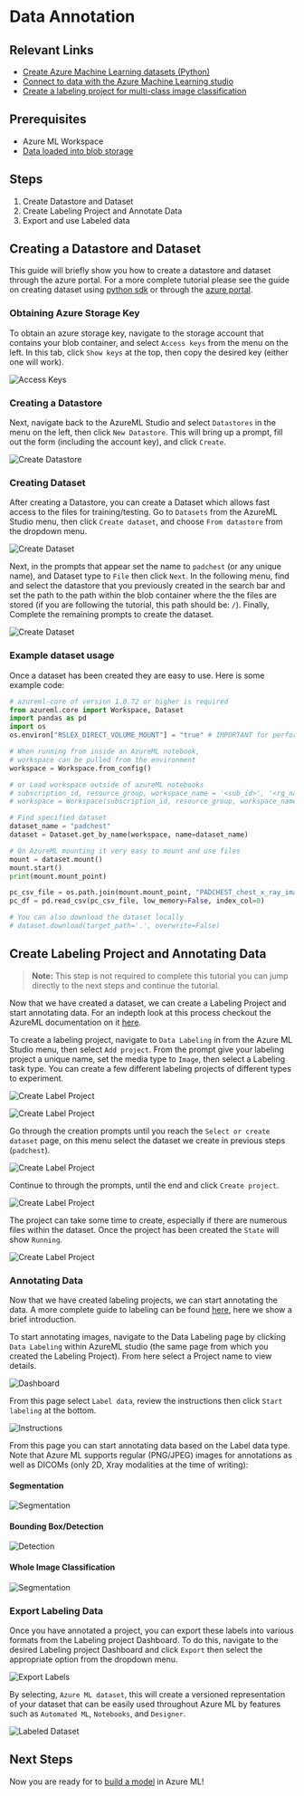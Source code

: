 # Data Annotation

## Relevant Links
* [Create Azure Machine Learning datasets (Python)](https://docs.microsoft.com/en-us/azure/machine-learning/how-to-create-register-datasets)
* [Connect to data with the Azure Machine Learning studio](https://docs.microsoft.com/en-us/azure/machine-learning/how-to-connect-data-ui)
* [Create a labeling project for multi-class image classification](https://docs.microsoft.com/en-us/azure/machine-learning/tutorial-labeling)

## Prerequisites
* Azure ML Workspace
* [Data loaded into blob storage](../1.Load%20Data/README.md)

## Steps
1. Create Datastore and Dataset
2. Create Labeling Project and Annotate Data
3. Export and use Labeled data

## Creating a Datastore and Dataset

This guide will briefly show you how to create a datastore and dataset through the azure portal. For a more complete tutorial please see the guide on creating dataset using [python sdk](https://docs.microsoft.com/en-us/azure/machine-learning/how-to-create-register-datasets) or through the [azure portal](https://docs.microsoft.com/en-us/azure/machine-learning/how-to-connect-data-ui).

### Obtaining Azure Storage Key
To obtain an azure storage key, navigate to the storage account that contains your blob container, and select `Access keys` from the menu on the left. In this tab, click `Show keys` at the top, then copy the desired key (either one will work).

![Access Keys](./images/access-keys.png)

### Creating a Datastore 
Next, navigate back to the AzureML Studio and select `Datastores` in the menu on the left, then click `New Datastore`.  This will bring up a prompt, fill out the form (including the account key), and click `Create`.

![Create Datastore](./images/create-datastore.jpg)

### Creating Dataset
After creating a Datastore, you can create a Dataset which allows fast access to the files for training/testing.  Go to `Datasets` from the AzureML Studio menu, then click `Create dataset`, and choose `From datastore` from the dropdown menu.

![Create Dataset](./images/create-dataset.jpg)

Next, in the prompts that appear set the name to `padchest` (or any unique name), and Dataset type to `File` then click `Next`.  In the following menu, find and select the datastore that you previously created in the search bar and set the path to the path within the blob container where the the files are stored (if you are following the tutorial, this path should be: `/`). Finally, Complete the remaining prompts to create the dataset.

![Create Dataset](./images/create-dataset-2.jpg)

### Example dataset usage

Once a dataset has been created they are easy to use.  Here is some example code:

```python
# azureml-core of version 1.0.72 or higher is required
from azureml.core import Workspace, Dataset
import pandas as pd
import os
os.environ["RSLEX_DIRECT_VOLUME_MOUNT"] = "true" # IMPORTANT for performance

# When running from inside an AzureML notebook, 
# workspace can be pulled from the environment
workspace = Workspace.from_config()

# or Load workspace outside of azureML notebooks
# subscription_id, resource_group, workspace_name = '<sub_id>', '<rg_name>', '<ws_name>
# workspace = Workspace(subscription_id, resource_group, workspace_name)

# Find specified dataset
dataset_name = "padchest"
dataset = Dataset.get_by_name(workspace, name=dataset_name)

# On AzureML mounting it very easy to mount and use files
mount = dataset.mount()
mount.start()
print(mount.mount_point)

pc_csv_file = os.path.join(mount.mount_point, "PADCHEST_chest_x_ray_images_labels_160K_01.02.19.csv")
pc_df = pd.read_csv(pc_csv_file, low_memory=False, index_col=0)

# You can also download the dataset locally
# dataset.download(target_path='.', overwrite=False)
```

## Create Labeling Project and Annotating Data

> **Note:** This step is not required to complete this tutorial you can jump directly to the next steps and continue the tutorial.

Now that we have created a dataset, we can create a Labeling Project and start annotating data. For an indepth look at this process checkout the AzureML documentation on it [here](https://docs.microsoft.com/en-us/azure/machine-learning/tutorial-labeling). 

To create a labeling project, navigate to `Data Labeling` in from the Azure ML Studio menu, then select `Add project`. From the prompt give your labeling project a unique name, set the media type to `Image`, then select a Labeling task type. You can create a few different labeling projects of different types to experiment.

![Create Label Project](./images/create-label-project-1.jpg)

![Create Label Project](./images/create-label-project-2.jpg)


Go through the creation prompts until you reach the `Select or create dataset` page, on this menu select the dataset we create in previous steps (`padchest`).

![Create Label Project](./images/create-label-project-3.jpg)

Continue to through the prompts, until the end and click `Create project`. 

![Create Label Project](./images/create-label-project-4.jpg)

The project can take some time to create, especially if there are numerous files within the dataset. Once the project has been created the `State` will show `Running`.

![Create Label Project](./images/create-label-project-5.jpg)

### Annotating Data

Now that we have created labeling projects, we can start annotating the data. A more complete guide to labeling can be found [here](https://docs.microsoft.com/en-us/azure/machine-learning/tutorial-labeling#start-labeling), here we show a brief introduction.

To start annotating images, navigate to the Data Labeling page by clicking `Data Labeling` within AzureML studio (the same page from which you created the Labeling Project).  From here select a Project name to view details.

![Dashboard](./images/labeling-dashboard.png)

From this page select `Label data`, review the instructions then click `Start labeling` at the bottom. 


![Instructions](./images/labeling-instr.png)


From this page you can start annotating data based on the Label data type. Note that Azure ML supports regular (PNG/JPEG) images for annotations as well as DICOMs (only 2D, Xray modalities at the time of writing):

#### Segmentation
![Segmentation](./images/labeling-seg.png)

#### Bounding Box/Detection
![Detection](./images/labeling-box.png)

#### Whole Image Classification
![Segmentation](./images/labeling-class.png)

### Export Labeling Data

Once you have annotated a project, you can export these labels into various formats from the Labeling project Dashboard. To do this, navigate to the desired Labeling project Dashboard and click `Export` then select the appropriate option from the dropdown menu.

![Export Labels](./images/label-export-1.png)


By selecting, `Azure ML dataset`, this will create a versioned representation of your dataset that can be easily used throughout Azure ML by features such as `Automated ML`, `Notebooks`, and `Designer`.

![Labeled Dataset](./images/labeled-dataset.png)


## Next Steps
Now you are ready for to [build a model](../3.Build%20a%20model/Readme.md) in Azure ML!
